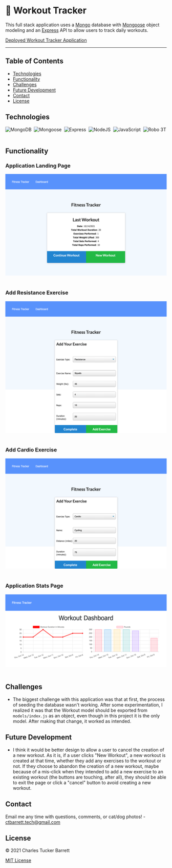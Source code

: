 # 💪 Workout Tracker

This full stack application uses a [Mongo](https://www.mongodb.com/) database with [Mongoose](https://mongoosejs.com/) object modeling and an [Express](https://expressjs.com/) API to allow users to track daily workouts.

<a href="https://fierce-sierra-95099.herokuapp.com" target="_blank">Deployed Workout Tracker Application</a>

---

## Table of Contents
* [Technologies](#technologies)
* [Functionality](#functionality)
* [Challenges](#challenges)
* [Future Development](#future-development)
* [Contact](#contact)
* [License](#license)


## Technologies

![MongoDB](https://img.shields.io/badge/MongoDB-4EA94B?style=for-the-badge&logo=mongodb&logoColor=white)&nbsp;
![Mongoose](https://img.shields.io/badge/mongoose-800E00?style=for-the-badge&logo=mongoose&logoColor=white)&nbsp;
![Express](https://img.shields.io/badge/Express.js-000000?style=for-the-badge&logo=express&logoColor=white)&nbsp;
![NodeJS](https://img.shields.io/badge/node.js-6DA55F?style=for-the-badge&logo=node.js&logoColor=white)&nbsp;
![JavaScript](https://img.shields.io/badge/javascript-%23323330.svg?style=for-the-badge&logo=javascript&logoColor=%23F7DF1E)&nbsp;
![Robo 3T](https://img.shields.io/badge/Robo%203T-4DAE51?style=for-the-badge&logo=robo3T&logoColor=white)&nbsp;


## Functionality

### Application Landing Page

<img src="./assets/images/landing-page.png" alt="App landing page" width="600px"><br></br>

### Add Resistance Exercise

<img src="./assets/images/add-resistance.png" alt="Add resistance exercise" width="600px"><br></br>

### Add Cardio Exercise

<img src="./assets/images/add-cardio.png" alt="Add cardio exercise" width="600px"><br></br>


### Application Stats Page

<img src="./assets/images/stats-page.png" alt="App stats page" width="600px"><br></br>


## Challenges

* The biggest challenge with this application was that at first, the process of seeding the database wasn't working. After some experimentation, I realized it was that the Workout model should be exported from `models/index.js` as an object, even though in this project it is the only model. After making that change, it worked as intended.


## Future Development

* I think it would be better design to allow a user to cancel the creation of a new workout. As it is, if a user clicks "New Workout", a new workout is created at that time, whether they add any exercises to the workout or not. If they choose to abandon the creation of a new workout, maybe because of a mis-click when they intended to add a new exercise to an existing workout (the buttons are touching, after all), they should be able to exit the page or click a "cancel" button to avoid creating a new workout.


## Contact
Email me any time with questions, comments, or cat/dog photos! - ctbarrett.tech@gmail.com


## License
&copy; 2021 Charles Tucker Barrett

[MIT License](https://opensource.org/licenses/MIT)
